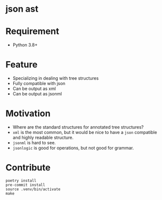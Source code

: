 # json ast
<!--
[![Version](https://img.shields.io/pypi/v/asy)](https://pypi.org/project/asy)
[![License: MIT](https://img.shields.io/badge/license-MIT-yellow.svg)](https://opensource.org/licenses/MIT)
-->

# Requirement

- Python 3.8+

# Feature

- Specializing in dealing with tree structures
- Fully compatible with json
- Can be output as xml
- Can be output as jsonml

# Motivation

- Where are the standard structures for annotated tree structures?
- `xml` is the most common, but it would be nice to have a `json` compatible and highly readable structure.
- `jsonml` is hard to see.
- `jsonlogic` is good for operations, but not good for grammar.

# Contribute

```
poetry install
pre-commit install
source .venv/bin/activate
make
```
